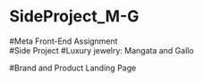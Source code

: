 # SideProject_M-G <br>

#Meta Front-End Assignment <br>
#Side Project
#Luxury jewelry: Mangata and Gallo <br>


#Brand and Product Landing Page <br>

